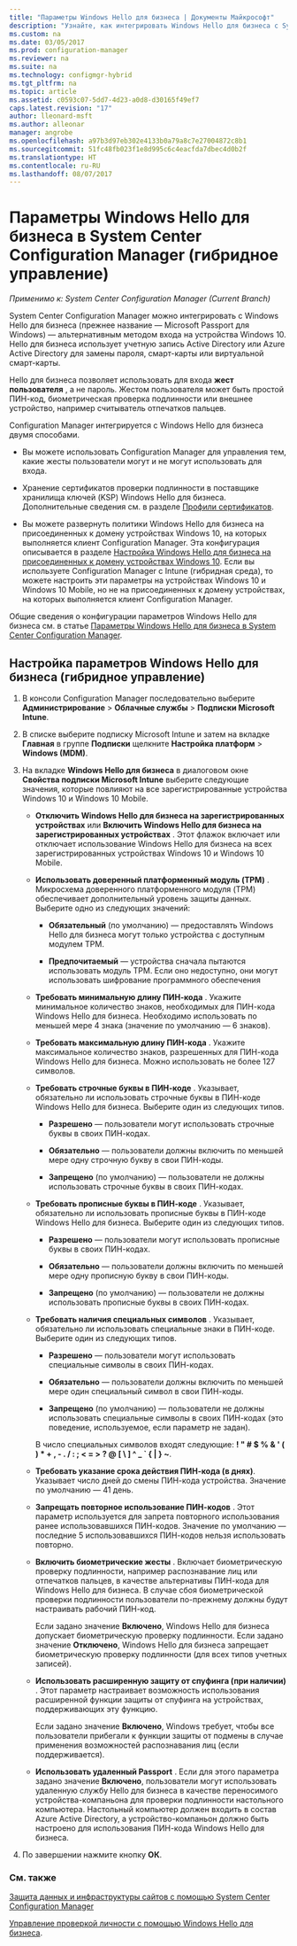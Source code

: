 ```yaml
---
title: "Параметры Windows Hello для бизнеса | Документы Майкрософт"
description: "Узнайте, как интегрировать Windows Hello для бизнеса с System Center Configuration Manager."
ms.custom: na
ms.date: 03/05/2017
ms.prod: configuration-manager
ms.reviewer: na
ms.suite: na
ms.technology: configmgr-hybrid
ms.tgt_pltfrm: na
ms.topic: article
ms.assetid: c0593c07-5dd7-4d23-a0d8-d30165f49ef7
caps.latest.revision: "17"
author: lleonard-msft
ms.author: alleonar
manager: angrobe
ms.openlocfilehash: a97b3d97eb302e4133b0a79a8c7e27004872c8b1
ms.sourcegitcommit: 51fc48fb023f1e8d995c6c4eacfda7dbec4d0b2f
ms.translationtype: HT
ms.contentlocale: ru-RU
ms.lasthandoff: 08/07/2017
---
```

# <a name="windows-hello-for-business-settings-in-system-center-configuration-manager-hybrid"></a>Параметры Windows Hello для бизнеса в System Center Configuration Manager (гибридное управление)

*Применимо к: System Center Configuration Manager (Current Branch)*

System Center Configuration Manager можно интегрировать с Windows Hello для бизнеса (прежнее название — Microsoft Passport для Windows) — альтернативным методом входа на устройства Windows 10. Hello для бизнеса использует учетную запись Active Directory или Azure Active Directory для замены пароля, смарт-карты или виртуальной смарт-карты.  

Hello для бизнеса позволяет использовать для входа **жест пользователя** , а не пароль. Жестом пользователя может быть простой ПИН-код, биометрическая проверка подлинности или внешнее устройство, например считыватель отпечатков пальцев.  

 Configuration Manager интегрируется с Windows Hello для бизнеса двумя способами.  

-   Вы можете использовать Configuration Manager для управления тем, какие жесты пользователи могут и не могут использовать для входа.  

-   Хранение сертификатов проверки подлинности в поставщике хранилища ключей (KSP) Windows Hello для бизнеса. Дополнительные сведения см. в разделе [Профили сертификатов](create-pfx-certificate-profiles.md).  

- Вы можете развернуть политики Windows Hello для бизнеса на присоединенных к домену устройствах Windows 10, на которых выполняется клиент Configuration Manager. Эта конфигурация описывается в разделе [Настройка Windows Hello для бизнеса на присоединенных к домену устройствах Windows 10](../../protect/deploy-use/windows-hello-for-business-settings.md#configure-windows-hello-for-business-on-domain-joined-windows-10-devices). Если вы используете Configuration Manager с Intune (гибридная среда), то можете настроить эти параметры на устройствах Windows 10 и Windows 10 Mobile, но не на присоединенных к домену устройствах, на которых выполняется клиент Configuration Manager.   

Общие сведения о конфигурации параметров Windows Hello для бизнеса см. в статье [Параметры Windows Hello для бизнеса в System Center Configuration Manager](../../protect/deploy-use/windows-hello-for-business-settings.md).

## <a name="configure-windows-hello-for-business-settings-hybrid"></a>Настройка параметров Windows Hello для бизнеса (гибридное управление)  

1.  В консоли Configuration Manager последовательно выберите **Администрирование** > **Облачные службы** > **Подписки Microsoft Intune**.  

3.  В списке выберите подписку Microsoft Intune и затем на вкладке **Главная** в группе **Подписки** щелкните **Настройка платформ** > **Windows (MDM)**.  

4.  На вкладке **Windows Hello для бизнеса** в диалоговом окне **Свойства подписки Microsoft Intune** выберите следующие значения, которые повлияют на все зарегистрированные устройства Windows 10 и Windows 10 Mobile.  

    -   **Отключить Windows Hello для бизнеса на зарегистрированных устройствах** или **Включить Windows Hello для бизнеса на зарегистрированных устройствах** . Этот флажок включает или отключает использование Windows Hello для бизнеса на всех зарегистрированных устройствах Windows 10 и Windows 10 Mobile.  

    -   **Использовать доверенный платформенный модуль (TPM)** . Микросхема доверенного платформенного модуля (TPM) обеспечивает дополнительный уровень защиты данных. Выберите одно из следующих значений:  

        -   **Обязательный** (по умолчанию) — предоставлять Windows Hello для бизнеса могут только устройства с доступным модулем TPM.  

        -   **Предпочитаемый** — устройства сначала пытаются использовать модуль TPM. Если оно недоступно, они могут использовать шифрование программного обеспечения  

    -   **Требовать минимальную длину ПИН-кода** . Укажите минимальное количество знаков, необходимых для ПИН-кода Windows Hello для бизнеса. Необходимо использовать по меньшей мере 4 знака (значение по умолчанию — 6 знаков).  

    -   **Требовать максимальную длину ПИН-кода** . Укажите максимальное количество знаков, разрешенных для ПИН-кода Windows Hello для бизнеса. Можно использовать не более 127 символов.  

    -   **Требовать строчные буквы в ПИН-коде** . Указывает, обязательно ли использовать строчные буквы в ПИН-коде Windows Hello для бизнеса. Выберите один из следующих типов.  

        -   **Разрешено** — пользователи могут использовать строчные буквы в своих ПИН-кодах.  

        -   **Обязательно** — пользователи должны включить по меньшей мере одну строчную букву в свои ПИН-коды.  

        -   **Запрещено** (по умолчанию) — пользователи не должны использовать строчные буквы в своих ПИН-кодах.  

    -   **Требовать прописные буквы в ПИН-коде** . Указывает, обязательно ли использовать прописные буквы в ПИН-коде Windows Hello для бизнеса. Выберите один из следующих типов.  

        -   **Разрешено** — пользователи могут использовать прописные буквы в своих ПИН-кодах.  

        -   **Обязательно** — пользователи должны включить по меньшей мере одну прописную букву в свои ПИН-коды.  

        -   **Запрещено** (по умолчанию) — пользователи не должны использовать прописные буквы в своих ПИН-кодах.  

    -   **Требовать наличия специальных символов** . Указывает, обязательно ли использовать специальные знаки в ПИН-коде. Выберите один из следующих типов.  

        -   **Разрешено** — пользователи могут использовать специальные символы в своих ПИН-кодах.  

        -   **Обязательно** — пользователи должны включить по меньшей мере один специальный символ в свои ПИН-коды.  

        -   **Запрещено** (по умолчанию) — пользователи не должны использовать специальные символы в своих ПИН-кодах (это поведение, используемое, если параметр не задан).  

         В число специальных символов входят следующие: **! " # $ % & ' ( ) \* + , - . / : ; < = > ? @ [ \ ] ^ _ ` { | } ~**.  

    -   **Требовать указание срока действия ПИН-кода (в днях)**. Указывает число дней до смены ПИН-кода устройства. Значение по умолчанию — 41 день.  

    -   **Запрещать повторное использование ПИН-кодов** . Этот параметр используется для запрета повторного использования ранее использовавшихся ПИН-кодов. Значение по умолчанию — последние 5 использовавшихся ПИН-кодов нельзя использовать повторно.  

    -   **Включить биометрические жесты** . Включает биометрическую проверку подлинности, например распознавание лиц или отпечатков пальцев, в качестве альтернативы ПИН-кода для Windows Hello для бизнеса. В случае сбоя биометрической проверки подлинности пользователи по-прежнему должны будут настраивать рабочий ПИН-код.  

         Если задано значение **Включено**, Windows Hello для бизнеса допускает биометрическую проверку подлинности.  Если задано значение **Отключено**, Windows Hello для бизнеса запрещает биометрическую проверку подлинности (для всех типов учетных записей).  

    -   **Использовать расширенную защиту от спуфинга (при наличии)** . Этот параметр настраивает возможность использования расширенной функции защиты от спуфинга на устройствах, поддерживающих эту функцию.  

         Если задано значение **Включено**, Windows требует, чтобы все пользователи прибегали к функции защиты от подмены в случае применения возможностей распознавания лиц (если поддерживается).  

    -   **Использовать удаленный Passport** . Если для этого параметра задано значение **Включено**, пользователи могут использовать удаленную службу Hello для бизнеса в качестве переносимого устройства-компаньона для проверки подлинности настольного компьютера. Настольный компьютер должен входить в состав Azure Active Directory, а устройство-компаньон должно быть настроено для использования ПИН-кода Windows Hello для бизнеса.  

5.  По завершении нажмите кнопку **ОК**.  

### <a name="see-also"></a>См. также  
 [Защита данных и инфраструктуры сайтов с помощью System Center Configuration Manager](../../protect/understand/protect-data-and-site-infrastructure.md)

 [Управление проверкой личности с помощью Windows Hello для бизнеса](https://technet.microsoft.com/itpro/windows/keep-secure/manage-identity-verification-using-microsoft-passport).  
